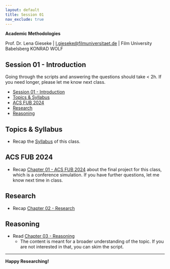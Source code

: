 ```yaml
---
layout: default
title: Session 01
nav_exclude: true
---
```


**Academic Methodologies**
  
Prof. Dr. Lena Gieseke \| l.gieseke@filmuniversitaet.de \| Film University Babelsberg KONRAD WOLF

## Session 01 - Introduction

Going through the scripts and answering the questions should take < 2h. If you need longer, please let me know next class.

* [Session 01 - Introduction](#session-01---introduction)
* [Topics \& Syllabus](#topics--syllabus)
* [ACS FUB 2024](#acs-fub-2024)
* [Research](#research)
* [Reasoning](#reasoning)


## Topics & Syllabus

* Recap the [Syllabus](../../index.md) of this class.


## ACS FUB 2024

* Recap [Chapter 01 - ACS FUB 2024](../../02_scripts/am_01_conference_script.md) about the final project for this class, which is a conference simulation. If you have further questions, let me know next time in class.

## Research

* Recap [Chapter 02 - Research](../../02_scripts/am_02_research_script.md)


## Reasoning

* Read [Chapter 03 - Reasoning](../../02_scripts/am_03_reasoning_script.md)
    * The content is meant for a broader understanding of the topic. If you are not interested in that, you can skim the script. 



---

**Happy Researching!**
